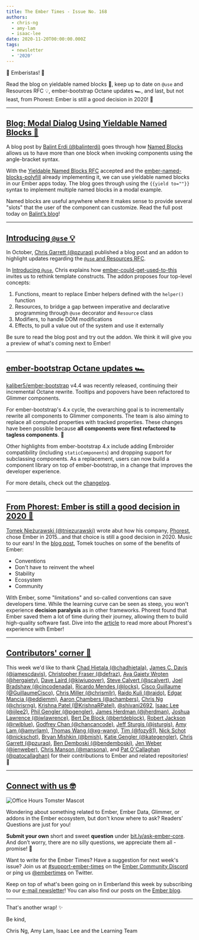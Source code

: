 ```yaml
---
title: The Ember Times - Issue No. 168
authors:
  - chris-ng
  - amy-lam
  - isaac-lee
date: 2020-11-20T00:00:00.000Z
tags:
  - newsletter
  - '2020'
---
```



👋 Emberistas! 🐹

Read the blog on yieldable named blocks 📛,
keep up to date on `@use` and Resources RFC 💡,
ember-bootstrap Octane updates 🏎,
and last, but not least, from Phorest: Ember is still a good decision in 2020! 🙌

<!-- READMORE -->

---

## [Blog: Modal Dialog Using Yieldable Named Blocks 📛](https://balinterdi.com/blog/making-a-modal-dialog-using-yieldable-named-blocks/)

A blog post by [Balint Erdi (@balinterdi)](https://github.com/balinterdi) goes through how [Named Blocks](https://emberjs.github.io/rfcs/0226-named-blocks.html) allows us to have more than one block when invoking components using the angle-bracket syntax.

With the [Yieldable Named Blocks RFC](https://emberjs.github.io/rfcs/0460-yieldable-named-blocks.html) accepted and the [ember-named-blocks-polyfill](https://github.com/ember-polyfills/ember-named-blocks-polyfill) already implementing it, we can use yieldable named blocks in our Ember apps today. The blog goes through using the `{{yield to=""}}` syntax to implement multiple named blocks in a modal example.

Named blocks are useful anywhere where it makes sense to provide several "slots" that the user of the component can customize. Read the full post today on [Balint’s blog](https://balinterdi.com/blog/making-a-modal-dialog-using-yieldable-named-blocks/)!

---

## [Introducing `@use` 💡](https://www.pzuraq.com/introducing-use/)

In October, [Chris Garrett (@pzuraq)](https://github.com/pzuraq) published a blog post and an addon to highlight updates regarding the [`@use` and Resources RFC](https://github.com/emberjs/rfcs/blob/use-and-resources/text/0567-use-and-resources.md).

In [Introducing `@use`](https://www.pzuraq.com/introducing-use/), Chris explains how [ember-could-get-used-to-this](https://github.com/pzuraq/ember-could-get-used-to-this) invites us to rethink template constructs. The addon proposes four top-level concepts:

1. Functions, meant to replace Ember helpers defined with the `helper()` function
1. Resources, to bridge a gap between imperative and declarative programming through `@use` decorator and `Resource` class
1. Modifiers, to handle DOM modifications
1. Effects, to pull a value out of the system and use it externally

Be sure to read the blog post and try out the addon. We think it will give you a preview of what's coming next to Ember!

---

## [ember-bootstrap Octane updates 🏎](https://github.com/kaliber5/ember-bootstrap)

[kaliber5/ember-bootstrap](https://github.com/kaliber5/ember-bootstrap) v4.4 was recently released, continuing their incremental Octane rewrite. Tooltips and popovers have been refactored to Glimmer components. 

For ember-bootstrap's 4.x cycle, the overarching goal is to incrementally rewrite all components to Glimmer components. The team is also aiming to replace all computed properties with tracked properties. These changes have been possible because **all components were first refactored to tagless components**. 🌟

Other highlights from ember-bootstrap 4.x include adding Embroider compatibility (including `staticComponents`) and dropping support for subclassing components. As a replacement, users can now build a component library on top of ember-bootstrap, in a change that improves the developer experience.

For more details, check out the [changelog](https://github.com/kaliber5/ember-bootstrap/blob/master/CHANGELOG.md). 

---

## [From Phorest: Ember is still a good decision in 2020 🙌](https://nothingventured.rocks/we-chose-ember-in-2015-and-it-is-still-a-good-decision-in-2020-c2eb1502a20a)

[Tomek Nieżurawski (@tniezurawski)](https://github.com/tniezurawski) wrote abut how his company, [Phorest](https://www.phorest.com/), chose Ember in 2015...and that choice is still a good decision in 2020. Music to our ears! In the [blog post](https://nothingventured.rocks/we-chose-ember-in-2015-and-it-is-still-a-good-decision-in-2020-c2eb1502a20a), Tomek touches on some of the benefits of Ember:

* Conventions
* Don't have to reinvent the wheel
* Stability
* Ecosystem
* Community

With Ember, some "limitations" and so-called conventions can save developers time. While the learning curve can be seen as steep, you won't experience **decision paralysis** as in other frameworks. Phorest found that Ember saved them a lot of time during their journey, allowing them to build high-quality software fast. Dive into the [article](https://nothingventured.rocks/we-chose-ember-in-2015-and-it-is-still-a-good-decision-in-2020-c2eb1502a20a) to read more about Phorest's experience with Ember!

---

## [Contributors' corner 👏](https://guides.emberjs.com/release/contributing/repositories/)

<p>This week we'd like to thank <a href="https://github.com/chadhietala" rel="noopener noreferrer" target="_blank">Chad Hietala (@chadhietala)</a>, <a href="https://github.com/jamescdavis" rel="noopener noreferrer" target="_blank">James C. Davis (@jamescdavis)</a>, <a href="https://github.com/defraz" rel="noopener noreferrer" target="_blank">Christopher Fraser (@defraz)</a>, <a href="https://github.com/hergaiety" rel="noopener noreferrer" target="_blank">Ava Gaiety Wroten (@hergaiety)</a>, <a href="https://github.com/kiwiupover" rel="noopener noreferrer" target="_blank">Dave Laird (@kiwiupover)</a>, <a href="https://github.com/scalvert" rel="noopener noreferrer" target="_blank">Steve Calvert (@scalvert)</a>, <a href="https://github.com/cincodenada" rel="noopener noreferrer" target="_blank">Joel Bradshaw (@cincodenada)</a>, <a href="https://github.com/locks" rel="noopener noreferrer" target="_blank">Ricardo Mendes (@locks)</a>, <a href="https://github.com/GuillaumeCisco" rel="noopener noreferrer" target="_blank">Cisco Guillaume (@GuillaumeCisco)</a>, <a href="https://github.com/chrismllr" rel="noopener noreferrer" target="_blank">Chris Miller (@chrismllr)</a>, <a href="https://github.com/raido" rel="noopener noreferrer" target="_blank">Raido Kuli (@raido)</a>, <a href="https://github.com/eddiemm" rel="noopener noreferrer" target="_blank">Edgar Mancia (@eddiemm)</a>, <a href="https://github.com/achambers" rel="noopener noreferrer" target="_blank">Aaron Chambers (@achambers)</a>, <a href="https://github.com/chrisrng" rel="noopener noreferrer" target="_blank">Chris Ng (@chrisrng)</a>, <a href="https://github.com/KrishnaRPatel" rel="noopener noreferrer" target="_blank">Krishna Patel (@KrishnaRPatel)</a>, <a href="https://github.com/shivani2692" rel="noopener noreferrer" target="_blank">@shivani2692</a>, <a href="https://github.com/ijlee2" rel="noopener noreferrer" target="_blank">Isaac Lee (@ijlee2)</a>, <a href="https://github.com/pgengler" rel="noopener noreferrer" target="_blank">Phil Gengler (@pgengler)</a>, <a href="https://github.com/jherdman" rel="noopener noreferrer" target="_blank">James Herdman (@jherdman)</a>, <a href="https://github.com/jwlawrence" rel="noopener noreferrer" target="_blank">Joshua Lawrence (@jwlawrence)</a>, <a href="https://github.com/bertdeblock" rel="noopener noreferrer" target="_blank">Bert De Block (@bertdeblock)</a>, <a href="https://github.com/rwjblue" rel="noopener noreferrer" target="_blank">Robert Jackson (@rwjblue)</a>, <a href="https://github.com/chancancode" rel="noopener noreferrer" target="_blank">Godfrey Chan (@chancancode)</a>, <a href="https://github.com/jsturgis" rel="noopener noreferrer" target="_blank">Jeff Sturgis (@jsturgis)</a>, <a href="https://github.com/amyrlam" rel="noopener noreferrer" target="_blank">Amy Lam (@amyrlam)</a>, <a href="https://github.com/xg-wang" rel="noopener noreferrer" target="_blank">Thomas Wang (@xg-wang)</a>, <a href="https://github.com/fozy81" rel="noopener noreferrer" target="_blank">Tim (@fozy81)</a>, <a href="https://github.com/nickschot" rel="noopener noreferrer" target="_blank">Nick Schot (@nickschot)</a>, <a href="https://github.com/bmish" rel="noopener noreferrer" target="_blank">Bryan Mishkin (@bmish)</a>, <a href="https://github.com/kategengler" rel="noopener noreferrer" target="_blank">Katie Gengler (@kategengler)</a>, <a href="https://github.com/pzuraq" rel="noopener noreferrer" target="_blank">Chris Garrett (@pzuraq)</a>, <a href="https://github.com/bendemboski" rel="noopener noreferrer" target="_blank">Ben Demboski (@bendemboski)</a>, <a href="https://github.com/jenweber" rel="noopener noreferrer" target="_blank">Jen Weber (@jenweber)</a>, <a href="https://github.com/mansona" rel="noopener noreferrer" target="_blank">Chris Manson (@mansona)</a>, and <a href="https://github.com/patocallaghan" rel="noopener noreferrer" target="_blank">Pat O'Callaghan (@patocallaghan)</a> for their contributions to Ember and related repositories! 💖</p>

---

## [Connect with us 🤓](https://docs.google.com/forms/d/e/1FAIpQLScqu7Lw_9cIkRtAiXKitgkAo4xX_pV1pdCfMJgIr6Py1V-9Og/viewform)

<div class="blog-row">
  <img class="float-right small transparent padded" alt="Office Hours Tomster Mascot" title="Readers' Questions" src="/images/tomsters/officehours.png" />

  <p>Wondering about something related to Ember, Ember Data, Glimmer, or addons in the Ember ecosystem, but don't know where to ask? Readers’ Questions are just for you!</p>

  <p><strong>Submit your own</strong> short and sweet <strong>question</strong> under <a href="https://bit.ly/ask-ember-core" target="rq">bit.ly/ask-ember-core</a>. And don’t worry, there are no silly questions, we appreciate them all - promise! 🤞</p>

  <p>Want to write for the Ember Times? Have a suggestion for next week's issue? Join us at <a href="https://discordapp.com/channels/480462759797063690/485450546887786506">#support-ember-times</a> on the <a href="https://discord.gg/emberjs">Ember Community Discord</a> or ping us <a href="https://twitter.com/embertimes">@embertimes</a> on Twitter.</p>

  <p>Keep on top of what's been going on in Emberland this week by subscribing to our <a href="https://the-emberjs-times.ongoodbits.com/">e-mail newsletter</a>! You can also find our posts on the <a href="https://emberjs.com/blog/tags/newsletter.html">Ember blog</a>.</p>
</div>

---

That's another wrap! ✨

Be kind,

Chris Ng, Amy Lam, Isaac Lee and the Learning Team
